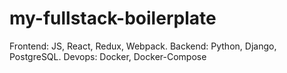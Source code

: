 # my-fullstack-boilerplate
Frontend: JS, React, Redux, Webpack.
Backend: Python, Django, PostgreSQL.
Devops: Docker, Docker-Compose

